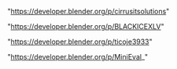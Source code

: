 "https://developer.blender.org/p/cirrusitsolutions"

"https://developer.blender.org/p/BLACKICEXLV"

"https://developer.blender.org/p/ticoje3933"

"https://developer.blender.org/p/MiniEval_"

 
